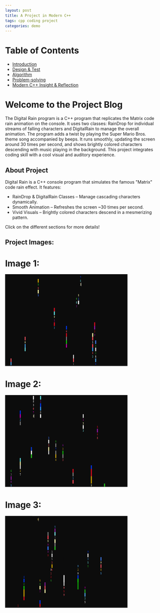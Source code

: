 ```yaml
---
layout: post
title: A Project in Modern C++
tags: cpp coding project
categories: demo
---
```


# Table of Contents

- [Introduction](introduction.md)
- [Design & Test](design-test.md)
- [Algorithm](algorithm.md)
- [Problem-solving](problem-solving.md)
- [Modern C++ Insight & Reflection](modern-cpp.md)

# Welcome to the Project Blog

The Digital Rain program is a C++ program that replicates the Matrix code rain animation on the console. It uses two classes: RainDrop for individual streams of falling characters and DigitalRain to manage the overall animation. The program adds a twist by playing the Super Mario Bros. theme song accompanied by beeps. It runs smoothly, updating the screen around 30 times per second, and shows brightly colored characters descending with music playing in the background. This project integrates coding skill with a cool visual and auditory experience.

## About Project

Digital Rain is a C++ console program that simulates the famous "Matrix" code rain effect. It features:

- RainDrop & DigitalRain Classes – Manage cascading characters dynamically.
- Smooth Animation – Refreshes the screen ~30 times per second.
- Vivid Visuals – Brightly colored characters descend in a mesmerizing pattern.

 Click on the different sections for more details!

## Project Images:

# Image 1:
<img src="docs/assets/images/raindropimg.png" width="400" height="300">

# Image 2:
<img src="docs/assets/images/raindropimg2.png" width="400" height="300">

# Image 3:
<img src="docs/assets/images/raindropimg3.png" width="400" height="300">

